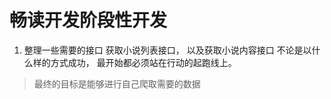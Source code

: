 # 畅读开发阶段性开发
1. 整理一些需要的接口 获取小说列表接口， 以及获取小说内容接口
不论是以什么样的方式成功， 最开始都必须站在行动的起跑线上。

> 最终的目标是能够进行自己爬取需要的数据

